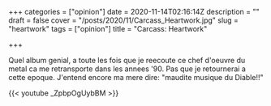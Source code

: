 +++
categories = ["opinion"]
date = 2020-11-14T02:16:14Z
description = ""
draft = false
cover = "/posts/2020/11/Carcass_Heartwork.jpg"
slug = "heartwork"
tags = ["opinion"]
title = "Carcass: Heartwork"

+++

Quel album genial, a toute les fois que je reecoute ce chef d'oeuvre du metal ca me retransporte dans les annees '90. Pas que je retournerai a cette epoque. J'entend encore ma mere dire: "maudite musique du Diable!!"

{{< youtube _ZpbpOgUybBM >}}
